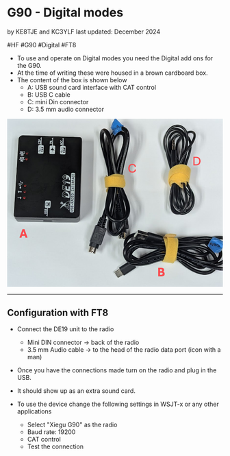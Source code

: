 # G90 - Digital modes
by KE8TJE and KC3YLF 
last updated: December 2024

#HF #G90 #Digital #FT8 

- To use and operate on Digital modes you need the Digital add ons for the G90. 
- At the time of writing these were housed in a brown cardboard box.
- The content of the box is shown below 
	- A: USB sound card interface with CAT control
	- B: USB C cable
	- C: mini Din connector
	- D: 3.5 mm audio connector

![](res/Pasted%20image%2020241229191640.png)

---
## Configuration with FT8

- Connect the DE19 unit to the radio
	- Mini DIN connector -> back of the radio
	- 3.5 mm Audio cable -> to the head of the radio data port (icon with a man)

- Once you have the connections made turn on the radio and plug in the USB.
- It should show up as an extra sound card.
- To use the device change the following settings in WSJT-x or any other applications
	- Select "Xiegu G90" as the radio
	- Baud rate: 19200
	- CAT control 
	- Test the connection 
